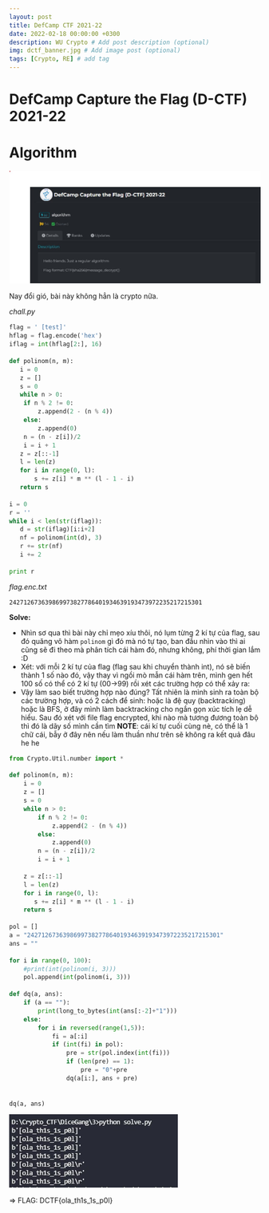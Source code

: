 ```yaml
---
layout: post
title: DefCamp CTF 2021-22
date: 2022-02-18 00:00:00 +0300
description: WU Crypto # Add post description (optional)
img: dctf_banner.jpg # Add image post (optional)
tags: [Crypto, RE] # add tag
---
```


# DefCamp Capture the Flag (D-CTF) 2021-22

# Algorithm

![image.png](/assets/img/DCTF/2.jpg)

Nay đổi gió, bài này không hẳn là crypto nữa.

*chall.py*
```python
flag = ' [test]'
hflag = flag.encode('hex')
iflag = int(hflag[2:], 16)

def polinom(n, m):
   i = 0
   z = []
   s = 0
   while n > 0:
   	if n % 2 != 0:
   		z.append(2 - (n % 4))
   	else:
   		z.append(0)
   	n = (n - z[i])/2
   	i = i + 1
   z = z[::-1]
   l = len(z)
   for i in range(0, l):
       s += z[i] * m ** (l - 1 - i)
   return s

i = 0
r = ''
while i < len(str(iflag)):
   d = str(iflag)[i:i+2]
   nf = polinom(int(d), 3)
   r += str(nf)
   i += 2

print r 
```

*flag.enc.txt*
```
242712673639869973827786401934639193473972235217215301
```


**Solve:**

-   Nhìn sơ qua thì bài này chỉ mẹo xíu thôi, nó lụm từng 2 kí tự của flag, sau đó quăng vô hàm `polinom` gì đó mà nó tự tạo, ban đầu nhìn vào thì ai cũng sẽ đi theo mà phân tích cái hàm đó, nhưng không, phí thời gian lắm :D
-   Xét: với mỗi 2 kí tự của flag (flag sau khi chuyển thành int), nó sẽ biến thành 1 số nào đó, vậy thay vì ngồi mò mẫn cái hàm trên, mình gen hết 100 số có thể có 2 kí tự (00->99) rồi xét các trường hợp có thể xảy ra:
-   Vậy làm sao biết trường hợp nào đúng? Tất nhiên là mình sinh ra toàn bộ các trường hợp, và có 2 cách để sinh: hoặc là đệ quy (backtracking) hoặc là BFS, ở đây mình làm backtracking cho ngắn gọn xúc tích lẹ dễ hiểu. Sau đó xét với file flag encrypted, khi nào mà tương đương toàn bộ thì đó là dãy số mình cần tìm
**NOTE**: cái kí tự cuối cùng nè, có thể là 1 chữ cái, bẫy ở đây nên nếu làm thuần như trên sẽ không ra kết quả đâu he he

```python
from Crypto.Util.number import *

def polinom(n, m):
    i = 0
    z = []
    s = 0
    while n > 0:
        if n % 2 != 0:
            z.append(2 - (n % 4))
        else:
            z.append(0)
        n = (n - z[i])/2
        i = i + 1

    z = z[::-1]
    l = len(z)
    for i in range(0, l):
       s += z[i] * m ** (l - 1 - i)
    return s

pol = []
a = "242712673639869973827786401934639193473972235217215301"
ans = ""

for i in range(0, 100):
    #print(int(polinom(i, 3)))
    pol.append(int(polinom(i, 3)))

def dq(a, ans):
    if (a == ""):
        print(long_to_bytes(int(ans[:-2]+"1")))
    else:
        for i in reversed(range(1,5)):
            fi = a[:i]
            if (int(fi) in pol):
                pre = str(pol.index(int(fi)))
                if (len(pre) == 1):
                    pre = "0"+pre
                dq(a[i:], ans + pre)


dq(a, ans)
```

![image.png](/assets/img/DCTF/3.jpg)

=\> FLAG: DCTF{ola_th1s_1s_p0l}

